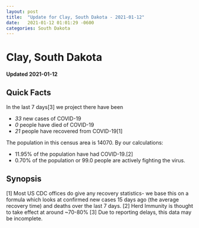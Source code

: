```yaml
---
layout: post
title:  "Update for Clay, South Dakota - 2021-01-12"
date:   2021-01-12 01:01:29 -0600
categories: South Dakota
---
```


# Clay, South Dakota
#### Updated 2021-01-12

## Quick Facts

In the last 7 days[3] we project there have been
- *33* new cases of COVID-19
- *0* people have died of COVID-19
- *21* people have recovered from COVID-19[1]

The population in this census area is 14070. By our calculations:
- 11.95% of the population have had COVID-19.[2]
- 0.70% of the population or 99.0 people are actively fighting the virus.

## Synopsis




[1] Most US CDC offices do give any recovery statistics- we base this on a formula which looks at confirmed new cases
15 days ago (the average recovery time) and deaths over the last 7 days.
[2] Herd Immunity is thought to take effect at around ~70-80%
[3] Due to reporting delays, this data may be incomplete. 
    